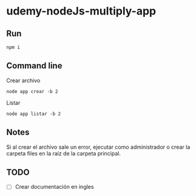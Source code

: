 # udemy-nodeJs-multiply-app

## Run

`npm i`

## Command line

Crear archivo

`node app crear -b 2`

Listar

`node app listar -b 2`

## Notes

Si al crear el archivo sale un error, ejecutar como administrador o crear la carpeta files en la raíz de la carpeta principal.

## TODO

<!-- prettier-ignore -->
- [ ] Crear documentación en ingles
